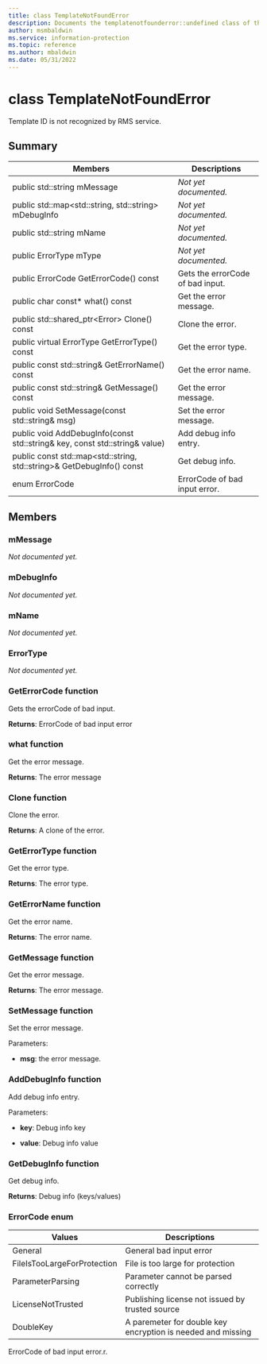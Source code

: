 ```yaml
---
title: class TemplateNotFoundError 
description: Documents the templatenotfounderror::undefined class of the Microsoft Information Protection (MIP) SDK.
author: msmbaldwin
ms.service: information-protection
ms.topic: reference
ms.author: mbaldwin
ms.date: 05/31/2022
---
```


# class TemplateNotFoundError 
Template ID is not recognized by RMS service.
  
## Summary
 Members                        | Descriptions                                
--------------------------------|---------------------------------------------
public std::string mMessage  | _Not yet documented._
public std::map&lt;std::string, std::string&gt; mDebugInfo  | _Not yet documented._
public std::string mName  | _Not yet documented._
public ErrorType mType  | _Not yet documented._
public ErrorCode GetErrorCode() const  |  Gets the errorCode of bad input.
public char const* what() const  |  Get the error message.
public std::shared_ptr&lt;Error&gt; Clone() const  |  Clone the error.
public virtual ErrorType GetErrorType() const  |  Get the error type.
public const std::string& GetErrorName() const  |  Get the error name.
public const std::string& GetMessage() const  |  Get the error message.
public void SetMessage(const std::string& msg)  |  Set the error message.
public void AddDebugInfo(const std::string& key, const std::string& value)  |  Add debug info entry.
public const std::map&lt;std::string, std::string&gt;& GetDebugInfo() const  |  Get debug info.
enum ErrorCode  |  ErrorCode of bad input error.
  
## Members
  
### mMessage
_Not documented yet._

  
### mDebugInfo
_Not documented yet._

  
### mName
_Not documented yet._

  
### ErrorType
_Not documented yet._

  
### GetErrorCode function
Gets the errorCode of bad input.

  
**Returns**: ErrorCode of bad input error
  
### what function
Get the error message.

  
**Returns**: The error message
  
### Clone function
Clone the error.

  
**Returns**: A clone of the error.
  
### GetErrorType function
Get the error type.

  
**Returns**: The error type.
  
### GetErrorName function
Get the error name.

  
**Returns**: The error name.
  
### GetMessage function
Get the error message.

  
**Returns**: The error message.
  
### SetMessage function
Set the error message.

Parameters:  
* **msg**: the error message.


  
### AddDebugInfo function
Add debug info entry.

Parameters:  
* **key**: Debug info key 


* **value**: Debug info value


  
### GetDebugInfo function
Get debug info.

  
**Returns**: Debug info (keys/values)
  
### ErrorCode enum
 Values                         | Descriptions                                
--------------------------------|---------------------------------------------
General            | General bad input error
FileIsTooLargeForProtection            | File is too large for protection
ParameterParsing            | Parameter cannot be parsed correctly
LicenseNotTrusted            | Publishing license not issued by trusted source
DoubleKey            | A paremeter for double key encryption is needed and missing
ErrorCode of bad input error.r.